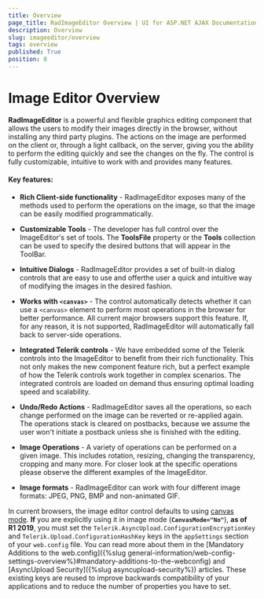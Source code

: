 ```yaml
---
title: Overview
page_title: RadImageEditor Overview | UI for ASP.NET AJAX Documentation
description: Overview
slug: imageeditor/overview
tags: overview
published: True
position: 0
---
```


# Image Editor Overview





**RadImageEditor** is a powerful and flexible graphics editing component that allows the users to modify their images directly in the browser, without installing any third party plugins. The actions on the image are performed on the client or, through a light callback, on the server, giving you the ability to perform the editing quickly and see the changes on the fly. The control is fully customizable, intuitive to work with and provides many features. 


#### Key features:

* **Rich Client-side functionality** - RadImageEditor exposes many of the methods used to perform the operations on the image, so that the image can be easily modified programmatically.

* **Customizable Tools** - The developer has full control over the ImageEditor's set of tools. The **ToolsFile** property or the **Tools** collection can be used to specify the desired buttons that will appear in the ToolBar.

* **Intuitive Dialogs** - RadImageEditor provides a set of built-in dialog controls that are easy to use and offerthe user a quick and intuitive way of modifying the images in the desired fashion.

* **Works with `<canvas>`** - The control automatically detects whether it can use a `<canvas>` element to perform most operations in the browser for better performance. All current major browsers support this feature. If, for any reason, it is not supported, RadImageEditor will automatically fall back to server-side operations.

* **Integrated Telerik controls** - We have embedded some of the Telerik controls into the ImageEditor to benefit from their rich functionality. This not only makes the new component feature rich, but a perfect example of how the Telerik controls work together in complex scenarios. The integrated controls are loaded on demand thus ensuring optimal loading speed and scalability.

* **Undo/Redo Actions** - RadImageEditor saves all the operations, so each change performed on the image can be reverted or re-applied again. The operations stack is cleared on postbacks, because we assume the user won't initiate a postback unless she is finished with the editing.

* **Image Operations** - A variety of operations can be performed on a given image. This includes rotation, resizing, changing the transparency, cropping and many more. For closer look at the specific operations please observe the different examples of the ImageEditor.

* **Image formats** - RadImageEditor can work with four different image formats: JPEG, PNG, BMP and non-animated GIF.


In current browsers, the image editor control defaults to using [canvas mode](https://demos.telerik.com/aspnet-ajax/imageeditor/examples/canvassupport/defaultcs.aspx). **If** you are explicitly using it in image mode (**`CanvasMode="No"`**), **as of R1 2019**, you must set the `Telerik.AsyncUpload.ConfigurationEncryptionKey` and `Telerik.Upload.ConfigurationHashKey` keys in the `appSettings` section of your `web.config` file. You can read more about them in the [Mandatory Additions to the web.config]({%slug general-information/web-config-settings-overview%}#mandatory-additions-to-the-webconfig) and [AsyncUpload Security]({%slug asyncupload-security%}) articles. These existing keys are reused to improve backwards compatibility of your applications and to reduce the number of properties you have to set.


